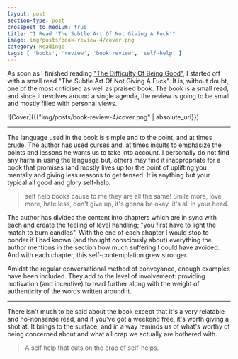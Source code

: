 ```yaml
---
layout: post
section-type: post
crosspost_to_medium: true
title: "I Read 'The Subtle Art Of Not Giving A Fuck'"
image: img/posts/book-review-4/cover.png
category: Readings
tags: [ 'books', 'review', 'book review', 'self-help' ]
---
```

As soon as I finished reading ["The Difficulty Of Being Good"](https://thealphadollar.github.io/readings/2018/08/25/book-review-3.html),
I started off with a small read "The Subtle Art Of Not Giving A Fuck". It is, without doubt, one of the most criticised as well as praised book.
The book is a small read, and since it revolves around a single agenda, the review is going to be small and mostly filled with
personal views.

![Cover]({{"img/posts/book-review-4/cover.png" | absolute_url}})

---

The language used in the book is simple and to the point, and at times crude. The author has used curses and, at times insults to emphasize
the points and lessons he wants us to take into account. I personally do not find any harm in using the language but, others may find it
inappropriate for a book that promises (and mostly lives up to) the point of uplifting you mentally and giving less reasons to get tensed. It is anything but your typical all good and glory self-help.

> self help books cause to me they are all the same! Smile more, love more, hate less, don't give up, it's gonna be okay, it's all in your head.

The author has divided the content into chapters which are in sync with each and create the feeling of level handling; "you first have to light the match to 
burn candles". With the end of each chapter I would stop to ponder if I had known (and thought consciously about) everything the
author mentions in the section how much suffering I could have avoided. And with each chapter, this self-contemplation grew
stronger.

Amidst the regular conversational method of conveyance, enough examples have been included. They add to the level of involvement:
providing motivation (and incentive) to read further along with the weight of authenticity of the words written around it.

---

There isn't much to be said about the book except that it's a very relatable and no-nonsense read, and if you've got a weekend free,
it's worth giving a shot at. It brings to the surface, and in a way reminds us of what's worthy of being concerned about and what all crap we
actually are bothered with.

> A self help that cuts on the crap of self-helps.